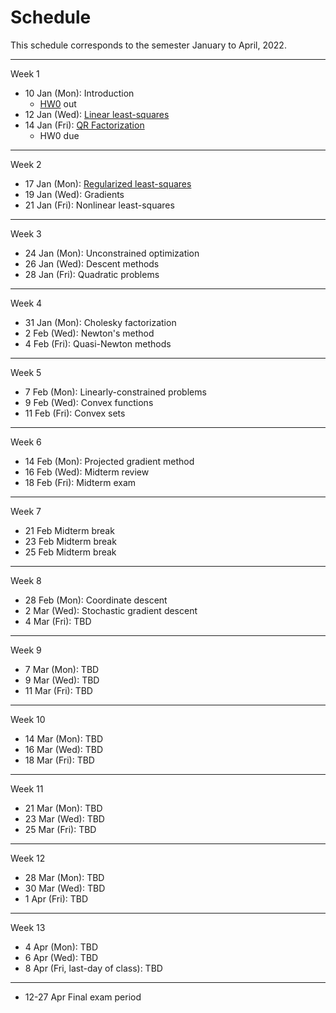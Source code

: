 # Schedule

This schedule corresponds to the semester January to April, 2022.

----
Week 1

- 10 Jan (Mon): Introduction 
  - [HW0](../homework/hw0) out
- 12 Jan (Wed): [Linear least-squares](least-squares)
- 14 Jan (Fri): [QR Factorization](qr-factorization)
  - HW0 due
----
Week 2

- 17 Jan (Mon): [Regularized least-squares](regularized-least-squares)
- 19 Jan (Wed): Gradients
- 21 Jan (Fri): Nonlinear least-squares

----
Week 3

- 24 Jan (Mon): Unconstrained optimization
- 26 Jan (Wed): Descent methods
- 28 Jan (Fri): Quadratic problems

----
Week 4

- 31 Jan (Mon): Cholesky factorization
-  2 Feb (Wed): Newton's method
-  4 Feb (Fri): Quasi-Newton methods

----
Week 5


-  7 Feb (Mon): Linearly-constrained problems
-  9 Feb (Wed): Convex functions
- 11 Feb (Fri): Convex sets

----
Week 6


- 14 Feb (Mon): Projected gradient method
- 16 Feb (Wed): Midterm review
- 18 Feb (Fri): Midterm exam

----
Week 7


- 21 Feb  Midterm break
- 23 Feb  Midterm break
- 25 Feb  Midterm break

----
Week 8


- 28 Feb (Mon): Coordinate descent
-  2 Mar (Wed): Stochastic gradient descent
-  4 Mar (Fri): TBD

----
Week 9


-  7 Mar (Mon): TBD
-  9 Mar (Wed): TBD
- 11 Mar (Fri): TBD

----
Week 10


- 14 Mar (Mon): TBD
- 16 Mar (Wed): TBD
- 18 Mar (Fri): TBD

----
Week 11


- 21 Mar (Mon): TBD
- 23 Mar (Wed): TBD
- 25 Mar (Fri): TBD

----
Week 12


- 28 Mar (Mon): TBD
- 30 Mar (Wed): TBD
-  1 Apr (Fri): TBD

----
Week 13


-  4 Apr (Mon): TBD
-  6 Apr (Wed): TBD
-  8 Apr (Fri, last-day of class): TBD
  
----

- 12-27 Apr Final exam period
